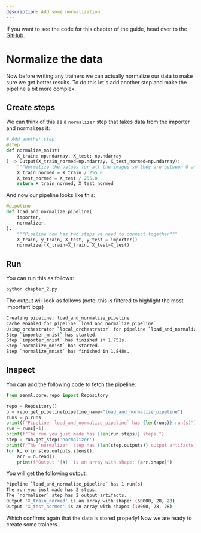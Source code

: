 ```yaml
---
description: Add some normalization
---
```


If you want to see the code for this chapter of the guide, head over to the [GitHub](https://github.com/zenml-io/zenml/tree/main/examples/low_level_guide/chapter_2.py).

# Normalize the data

Now before writing any trainers we can actually normalize our data to make sure we get better results. To do this let's add another step and make the pipeline a bit more complex.

## Create steps

We can think of this as a `normalizer` step that takes data from the importer and normalizes it:

```python
# Add another step
@step
def normalize_mnist(
    X_train: np.ndarray, X_test: np.ndarray
) -> Output(X_train_normed=np.ndarray, X_test_normed=np.ndarray):
    """Normalize the values for all the images so they are between 0 and 1"""
    X_train_normed = X_train / 255.0
    X_test_normed = X_test / 255.0
    return X_train_normed, X_test_normed
```

And now our pipeline looks like this:

```python
@pipeline
def load_and_normalize_pipeline(
    importer,
    normalizer,
):
    """Pipeline now has two steps we need to connect together"""
    X_train, y_train, X_test, y_test = importer()
    normalizer(X_train=X_train, X_test=X_test)
```

## Run

You can run this as follows:

```python
python chapter_2.py
```

The output will look as follows (note: this is filtered to highlight the most important logs)

```bash
Creating pipeline: load_and_normalize_pipeline
Cache enabled for pipeline `load_and_normalize_pipeline`
Using orchestrator `local_orchestrator` for pipeline `load_and_normalize_pipeline`. Running pipeline..
Step `importer_mnist` has started.
Step `importer_mnist` has finished in 1.751s.
Step `normalize_mnist` has started.
Step `normalize_mnist` has finished in 1.848s.
```

## Inspect

You can add the following code to fetch the pipeline:

```python
from zenml.core.repo import Repository

repo = Repository()
p = repo.get_pipeline(pipeline_name="load_and_normalize_pipeline")
runs = p.runs
print(f"Pipeline `load_and_normalize_pipeline` has {len(runs)} run(s)")
run = runs[-1]
print(f"The run you just made has {len(run.steps)} steps.")
step = run.get_step('normalizer')
print(f"The `normalizer` step has {len(step.outputs)} output artifacts.")
for k, o in step.outputs.items():
    arr = o.read()
    print(f"Output '{k}' is an array with shape: {arr.shape}")
```

You will get the following output:

```bash
Pipeline `load_and_normalize_pipeline` has 1 run(s)
The run you just made has 2 steps.
The `normalizer` step has 2 output artifacts.
Output 'X_train_normed' is an array with shape: (60000, 28, 28)
Output 'X_test_normed' is an array with shape: (10000, 28, 28)
```

Which confirms again that the data is stored properly! Now we are ready to create some trainers..
